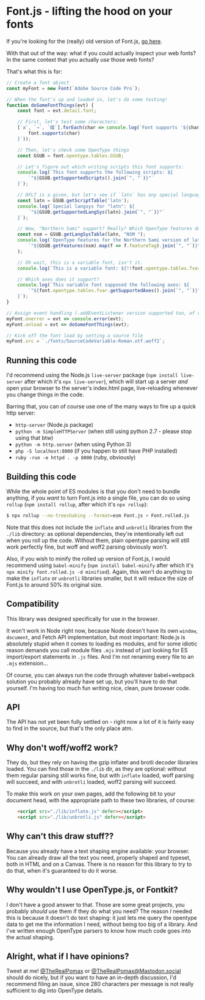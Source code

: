 # Font.js - lifting the hood on your fonts


If you're looking for the (really) old version of Font.js, [go here](https://github.com/Pomax/Font.js/tree/v2015).

With that out of the way: what if you could actually inspect your web fonts? In the same context that you actually _use_ those web fonts?

That's what this is for:

```js
// Create a font object
const myFont = new Font(`Adobe Source Code Pro`);

// When the font's up and loaded in, let's do some testing!
function doSomeFontThings(evt) {
    const font = evt.detail.font;

    // First, let's test some characters:
    [`a`, `→`, `嬉`].forEach(char => console.log(`Font supports '${char}': ${
        font.supports(char)
    }`));

    // Then, let's check some OpenType things
    const GSUB = font.opentype.tables.GSUB;

    // Let's figure out which writing scripts this font supports:
    console.log(`This font supports the following scripts: ${
        `"${GSUB.getSupportedScripts().join(`", "`)}"`
    }`);

    // DFLT is a given, but let's see if `latn` has any special language/system rules...
    const latn = GSUB.getScriptTable('latn');
    console.log(`Special langsys for "latn": ${
        `"${GSUB.getSupportedLangSys(latn).join(`", "`)}"`
    }`);

    // Wow, "Northern Sami" support? Really? Which OpenType features does that use?
    const nsm = GSUB.getLangSysTable(latn, "NSM ");
    console.log(`OpenType features for the Northern Sami version of latin script:`,
        `"${GSUB.getFeatures(nsm).map(f => f.featureTag).join(`", "`)}"`
    );

    // Oh wait, this is a variable font, isn't it.
    console.log(`This is a variable font: ${!!font.opentype.tables.fvar}`);

    // Which axes does it support?
    console.log(`This variable font supposed the following axes: ${
        `"${font.opentype.tables.fvar.getSupportedAxes().join(`", "`)}"`
    }`);
}

// Assign event handling (.addEventListener version supported too, of course)
myFont.onerror = evt => console.error(evt);
myFont.onload = evt => doSomeFontThings(evt);

// Kick off the font load by setting a source file
myFont.src = `./fonts/SourceCodeVariable-Roman.otf.woff2`;
```

## Running this code

I'd recommend using the Node.js `live-server` package (`npm install live-server` after which it's `npx live-server`), which will start up a server _and_ open your browser to the server's index.html page, live-reloading whenever you change things in the code.

Barring that, you can of course use one of the many ways to fire up a quick http server:
- `http-server` (Node.js package)
- `python -m SimpleHTTPServer` (when still using python 2.7 - please stop using that btw) 
- `python -m http.server` (when using Python 3)
- `php -S localhost:8000` (if you happen to still have PHP installed)
- `ruby -run -e httpd . -p 8000` (ruby, obviously)


## Building this code

While the whole point of ES modules is that you don't need to bundle anything, if you _want_ to turn Font.js into a single file, you can do so using `rollup` (`npm install rollup`, after which it's `npx rollup`):

```bash
$ npx rollup --no-treeshaking --format=esm Font.js > Font.rolled.js
```

Note that this does not include the `inflate` and `unbrotli` libraries from the `./lib` directory: as optional dependencies, they're intentionally left out when you roll up the code. Without them, plain opentype parsing will still work perfectly fine, but woff and woff2 parsing obviously won't.

Also, if you wish to minify the rolled up version of Font.js, I would recommend using `babel-minify` (`npm install babel-minify` after which it's `npx minify font.rolled.js -d minified`). Again, this won't do anything to make the `inflate` or `unbrotli` libraries smaller, but it will reduce the size of Font.js to around 50% its original size.

## Compatibility

This library was designed specifically for use in the browser.

It won't work in Node right now, because Node doesn't have its own `window`, `document`, and Fetch API implementation, but most important: Node.js is absolutely stupid when it comes to loading es modules, and for some idiotic reason demands you call module files `.mjs` instead of just looking for ES import/export statements in `.js` files. And I'm not renaming every file to an `.mjs` extension...

Of course, you can always run the code through whatever babel+webpack solution you probably already have set up, but you'll have to do that yourself. I'm having too much fun writing nice, clean, pure browser code.

## API

The API has not yet been fully settled on - right now a lot of it is fairly easy to find in the source, but that's the only place atm.

## Why don't woff/woff2 work?

They do, but they rely on having the gzip inflater and brotli decoder libraries loaded. You can find those in the `./lib` dir, as they are optional: without them regular parsing still works fine, but with `inflate` loaded, woff parsing will succeed, and with `unbrotli` loaded, woff2 parsing will succeed.

To make this work on your own pages, add the following bit to your document head, with the appropriate path to these two libraries, of course:

```html
    <script src="./lib/inflate.js" defer></script>
    <script src="./lib/unbrotli.js" defer></script>
```

## Why can't this draw stuff??

Because you already have a text shaping engine available: your browser. You can already draw all the text you need, properly shaped and typeset, both in HTML and on a Canvas. There is no reason for this library to try to do that, when it's guaranteed to do it worse.

## Why wouldn't I use OpenType.js, or Fontkit?

I don't have a good answer to that. Those are some great projects, you probably _should_ use them if they do what you need? The reason _I_ needed this is because it doesn't do text shaping: it just lets me query the opentype data to get me the information I need, without being too big of a library. And I've written enough OpenType parsers to know how much code goes into the actual shaping.

## Alright, what if I have opinions?

Tweet at me! [@TheRealPomax](http://twitter.com/TheRealPomax) or [@TheRealPomax@Mastodon.social](https://mastodon.social/@TheRealPomax) should do nicely, but if you want to have an in-depth discussion, I'd recommend filing an issue, since 280 characters per message is not really sufficient to dig into OpenType details.

